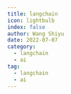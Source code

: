 ```yaml
---
title: langchain
icon: lightbulb
index: false
author: Wang Shiyu
date: 2022-07-07
category:
  - langchain
  - ai
tag:
  - langchain
  - ai
---
```








<Catalog />
